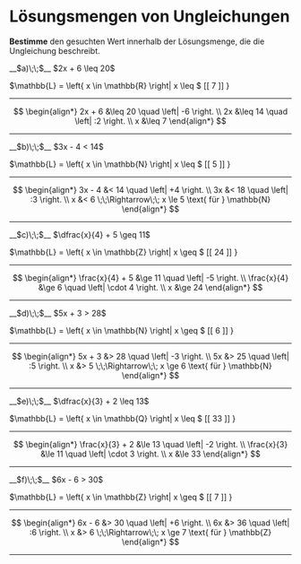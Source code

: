 <!--
version:  0.0.1

language: de

@style
input {
    text-align: center;
}

.flex-container {
    display: flex;
    flex-wrap: wrap;
    align-items: stretch;
    gap: 20px;
}

.flex-child {
    flex: 1;
    min-width: 350px;
    margin-right: 20px;
}

@media (max-width: 400px) {
    .flex-child {
        flex: 100%;
        margin-right: 0;
    }
}
@end

formula: \carry   \textcolor{red}{\scriptsize #1}
formula: \digit   \rlap{\carry{#1}}\phantom{#2}#2
formula: \permil  \text{‰}


import: https://raw.githubusercontent.com/LiaTemplates/Tikz-Jax/main/README.md

script: https://cdn.jsdelivr.net/gh/LiaTemplates/Tikz-Jax@main/dist/index.js

import: https://raw.githubusercontent.com/liaTemplates/algebrite/master/README.md

import: https://raw.githubusercontent.com/LiaTemplates/GGBScript/refs/heads/main/README.md



tags: Bruchrechnung, Mengen, leicht, niedrig, Bestimmen

comment: Die Lösungsmenge braucht noch einen Wert, findest du diesen?

author: Martin Lommatzsch

-->




# Lösungsmengen von Ungleichungen







**Bestimme** den gesuchten Wert innerhalb der Lösungsmenge, die die Ungleichung beschreibt.

<section class="flex-container">

<div class="flex-child">
__$a)\;\;$__ $2x + 6 \leq 20$ 

<!-- data-solution-button="5"-->
$\mathbb{L} = \left\{ x \in \mathbb{R} \right| x \leq $   [[  7  ]]   $\left.   \right\}$
******************
$$
\begin{align*}
2x + 6 &\leq 20 \quad \left| -6 \right. \\
2x &\leq 14 \quad \left| :2 \right. \\
x &\leq 7
\end{align*}
$$
******************
</div>

<div class="flex-child">
__$b)\;\;$__ $3x - 4 < 14$ 

<!-- data-solution-button="5"-->
$\mathbb{L} = \left\{ x \in \mathbb{N} \right| x \leq $   [[  5  ]]   $\left.   \right\}$
******************
$$
\begin{align*}
3x - 4 &< 14 \quad \left| +4 \right. \\
3x &< 18 \quad \left| :3 \right. \\
x &< 6 \;\;\Rightarrow\;\; x \le 5 \text{ für } \mathbb{N}
\end{align*}
$$
******************
</div>

<div class="flex-child">
__$c)\;\;$__ $\dfrac{x}{4} + 5 \geq 11$ 

<!-- data-solution-button="5"-->
$\mathbb{L} = \left\{ x \in \mathbb{Z} \right| x \geq $   [[  24  ]]   $\left.   \right\}$
******************
$$
\begin{align*}
\frac{x}{4} + 5 &\ge 11 \quad \left| -5 \right. \\
\frac{x}{4} &\ge 6 \quad \left| \cdot 4 \right. \\
x &\ge 24
\end{align*}
$$
******************
</div>

<div class="flex-child">
__$d)\;\;$__ $5x + 3 > 28$ 

<!-- data-solution-button="5"-->
$\mathbb{L} = \left\{ x \in \mathbb{N} \right| x \geq $   [[  6  ]]   $\left.   \right\}$
******************
$$
\begin{align*}
5x + 3 &> 28 \quad \left| -3 \right. \\
5x &> 25 \quad \left| :5 \right. \\
x &> 5 \;\;\Rightarrow\;\; x \ge 6 \text{ für } \mathbb{N}
\end{align*}
$$
******************
</div>

<div class="flex-child">
__$e)\;\;$__ $\dfrac{x}{3} + 2 \leq 13$ 

<!-- data-solution-button="5"-->
$\mathbb{L} = \left\{ x \in \mathbb{Q} \right| x \leq $   [[  33  ]]   $\left.   \right\}$
******************
$$
\begin{align*}
\frac{x}{3} + 2 &\le 13 \quad \left| -2 \right. \\
\frac{x}{3} &\le 11 \quad \left| \cdot 3 \right. \\
x &\le 33
\end{align*}
$$
******************
</div>

<div class="flex-child">
__$f)\;\;$__ $6x - 6 > 30$ 

<!-- data-solution-button="5"-->
$\mathbb{L} = \left\{ x \in \mathbb{Z} \right| x \geq $   [[  7  ]]   $\left.   \right\}$
******************
$$
\begin{align*}
6x - 6 &> 30 \quad \left| +6 \right. \\
6x &> 36 \quad \left| :6 \right. \\
x &> 6 \;\;\Rightarrow\;\; x \ge 7 \text{ für } \mathbb{Z}
\end{align*}
$$
******************
</div>


</section>








